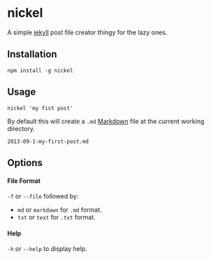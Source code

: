 # nickel

A simple [jekyll](http://jekyllrb.com/docs/posts/) post file creator thingy for the lazy ones.

## Installation
`npm install -g nickel`

## Usage
`nickel 'my fist post'`

By default this will create a `.md` [Markdown](http://daringfireball.net/projects/markdown/) file at the current working directory.

`2013-09-1-my-first-post.md`

## Options

#### File Format
`-f` or `--file` followed by:

* `md` or `markdown` for `.md` format.
* `txt` or `text` for `.txt` format.

#### Help
`-h` or `--help` to display help.